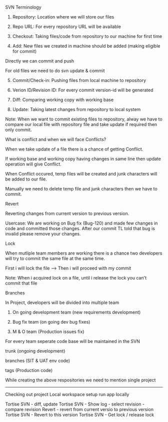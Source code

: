 SVN Terminology

1. Repository: Location where we will store our files

2. Repo URL: For every repository URL will be available

3. Checkout: Taking files/code from repository to our machine for first time

4. Add: New files we created in machine should be added (making eligible for commit)

Directly we can commit and push

For old files we need to do svn update & commit

5. Commit/Check-in: Pushing files from local machine to repository

6. Verion ID/Revision ID: For every commit version-id will be generated

7. Diff: Comparing working copy with working base

8. Update: Taking latest changes from repository to local system

Note: When we want to commit existing files to repository, alway we have to compare our local file with repository file and take update if required then only commit.

What is conflict and when we will face Conflicts?

When we take update of a file there is a chance of getting Conflict.

If working base and working copy having changes in same line then update operation will give Conflict.

When Conflict occured, temp files will be created and junk characters will be added to our file.

Manually we need to delete temp file and junk characters then we have to commit.

Revert

Reverting changes from current version to previous version.

Usercase: We are working on Bug fix (Bug-120) and made few changes in code and committed those changes. After our commit TL told that bug is invalid please remove your changes.

Lock

When mutliple team members are working there is a chance two developers will try to commit the same file at the same time.

First i will lock the file --> Then i will proceed with my commit

Note: When i acquired lock on a file, until i release the lock you can't commit that file

Branches

In Project, developers will be divided into multiple team

1. On going development team (new requirements development)

2. Bug fix team (on going dev bug fixes)

3. M & O team (Production issues fix)

For every team seperate code base will be maintained in the SVN

trunk (ongoing development)

branches (SIT & UAT env code)

tags (Production code)

While creating the above respositories we need to mention single project

---

Checking out project
Local workspace setup
run app locally

Tortise SVN - diff, update
Tortise SVN - Show log - select revision - compare revision
Revert - revert from current versio to previous version
Tortise SVN - Revert to this version
Tortise SVN - Get lock / release lock
